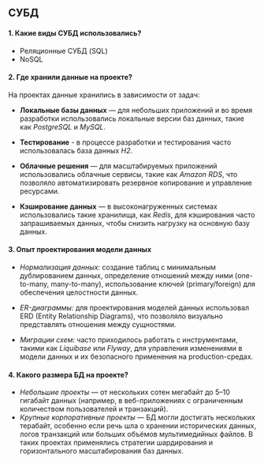## СУБД

#### 1. Какие виды СУБД использовались?
- Реляционные СУБД (SQL)
- NoSQL

#### 2. Где хранили данные на проекте?
На проектах данные хранились в зависимости от задач:

- **Локальные базы данных** — для небольших приложений и во время разработки использовались локальные версии баз данных, такие как *PostgreSQL* и *MySQL*.

- **Тестирование** - в процессе разработки и тестирования часто использовалась база данных *H2*. 
  
- **Облачные решения** — для масштабируемых приложений использовались облачные сервисы, такие как *Amazon RDS*, что позволяло автоматизировать резервное копирование и управление ресурсами.

- **Кэширование данных** — в высоконагруженных системах использовались такие хранилища, как *Redis*, для кэширования часто запрашиваемых данных, чтобы снизить нагрузку на основную базу данных.


#### 3. Опыт проектирования модели данных
- *Нормализация данных:* создание таблиц с минимальным дублированием данных, определение отношений между ними (one-to-many, many-to-many), использование ключей (primary/foreign) для обеспечения целостности данных.

- *ER-диаграммы:* для проектирования моделей данных использовал ERD (Entity Relationship Diagrams), что позволяло визуально представлять отношения между сущностями.

- *Миграции схем:* часто приходилось работать с инструментами, такими как *Liquibase* или *Flyway*, для управления изменениями в модели данных и их безопасного применения на production-средах.

#### 4. Какого размера БД на проекте?
- *Небольшие проекты* — от нескольких сотен мегабайт до 5–10 гигабайт данных (например, в веб-приложениях с ограниченным количеством пользователей и транзакций).
- *Крупные корпоративные проекты* — БД могли достигать нескольких терабайт, особенно если речь шла о хранении исторических данных, логов транзакций или больших объёмов мультимедийных файлов. В таких проектах применялись стратегии шардирования и горизонтального масштабирования баз данных.
